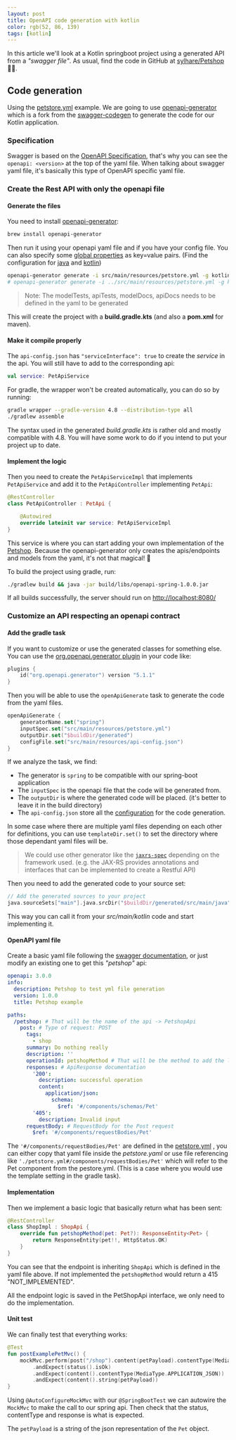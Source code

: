 ```yaml
---
layout: post 
title: OpenAPI code generation with kotlin 
color: rgb(52, 86, 139)
tags: [kotlin]
---
```


In this article we'll look at a Kotlin springboot project using a generated API from a _"swagger file"_. As usual, find the
code in GitHub at [sylhare/Petshop](https://github.com/sylhare/Petshop) 🐶🛒.

## Code generation

Using
the [petstore.yml](https://raw.githubusercontent.com/openapitools/openapi-generator/master/modules/openapi-generator/src/test/resources/3_0/petstore.yaml)
example. We are going to use [openapi-generator](https://github.com/OpenAPITools/openapi-generator) which is a fork from
the [swagger-codegen](https://swagger.io/tools/swagger-codegen/)
to generate the code for our Kotlin application.

### Specification

Swagger is based on the [OpenAPI Specification](https://github.com/OAI/OpenAPI-Specification/blob/main/versions/2.0.md),
that's why you can see the `openapi: <version>` at the top of the yaml file. When talking about swagger yaml file, it's
basically this type of OpenAPI specific yaml file.

### Create the Rest API with only the openapi file

#### Generate the files

You need to install [openapi-generator](https://github.com/OpenAPITools/openapi-generator):

```bash
brew install openapi-generator
```

Then run it using your openapi yaml file and if you have your config file. You can also specify
some [global properties](https://openapi-generator.tech/docs/globals/#available-global-properties) as key=value pairs.
(Find the configuration for [java](https://openapi-generator.tech/docs/generators/java/)
and [kotlin](https://openapi-generator.tech/docs/generators/kotlin/))

```bash
openapi-generator generate -i src/main/resources/petstore.yml -g kotlin-spring  --config src/main/resources/api-config.json
# openapi-generator generate -i ../src/main/resources/petstore.yml -g kotlin-spring  --config ../src/main/resources/api-config.json --global-property apiTests=true,modelTests=true,apiDocs=true,modelDocs=true
```

> Note: The modelTests, apiTests, modelDocs, apiDocs needs to be defined in the yaml to be generated

This will create the project with a **build.gradle.kts** (and also a **pom.xml** for maven). 

#### Make it compile properly

The `api-config.json` has `"serviceInterface": true` to create the _service_ in the api. 
You will still have to add to the corresponding api:

```kotlin
val service: PetApiService
```

For gradle, the wrapper won't be created automatically, you can do so by running:

```bash
gradle wrapper --gradle-version 4.8 --distribution-type all
./gradlew assemble
```

The syntax used in the generated _build.gradle.kts_ is rather old and mostly compatible with 4.8. You will have some
work to do if you intend to put your project up to date.

#### Implement the logic

Then you need to create the `PetApiServiceImpl` that implements `PetApiService` and add it to the `PetApiController`
implementing `PetApi`:

```kotlin
@RestController
class PetApiController : PetApi {

    @Autowired
    override lateinit var service: PetApiServiceImpl
}
```

This service is where you can start adding your own implementation of the [Petshop](https://github.com/sylhare/Petshop).
Because the openapi-generator only creates the apis/endpoints and models from the yaml, it's not that magical! 🧙‍

To build the project using gradle, run:

```bash
./gradlew build && java -jar build/libs/openapi-spring-1.0.0.jar
```

If all builds successfully, the server should run on [http://localhost:8080/](http://localhost:8080/)

### Customize an API respecting an openapi contract

#### Add the gradle task

If you want to customize or use the generated classes for something else. You can use
the [org.openapi.generator plugin](https://openapi-generator.tech/docs/plugins/) in your code like:

```kotlin
plugins {
    id("org.openapi.generator") version "5.1.1"
}
```

Then you will be able to use the `openApiGenerate` task to generate the code from the yaml files.

```kotlin
openApiGenerate {
    generatorName.set("spring")
    inputSpec.set("src/main/resources/petstore.yml")
    outputDir.set("$buildDir/generated")
    configFile.set("src/main/resources/api-config.json")
}
```

If we analyze the task, we find:

- The generator is `spring` to be compatible with our spring-boot application
- The `inputSpec` is the openapi file that the code will be generated from.
- The `outputDir` is where the generated code will be placed. (it's better to leave it in the build directory)
- The `api-config.json` store all the [configuration](https://openapi-generator.tech/docs/generators/jaxrs-spec/) for
  the code generation.

In some case where there are multiple yaml files depending on each other for definitions, you can
use `templateDir.set()`
to set the directory where those dependant yaml files will be.

> We could use other generator like the [`jaxrs-spec`](https://en.wikipedia.org/wiki/Jakarta_RESTful_Web_Services) depending on the framework used.
(e.g. the JAX-RS provides annotations and interfaces that can be implemented to create a Restful API)

Then you need to add the generated code to your source set:

```kotlin
// Add the generated sources to your project
java.sourceSets["main"].java.srcDir("$buildDir/generated/src/main/java")
```

This way you can call it from your _src/main/kotlin_ code and start implementing it.

#### OpenAPI yaml file

Create a basic yaml file following the [swagger documentation](https://swagger.io/docs/specification/basic-structure/),
or just modify an existing one to get this _"petshop"_ api:

```yaml
openapi: 3.0.0
info:
  description: Petshop to test yml file generation
  version: 1.0.0
  title: Petshop example

paths:
  /petshop: # That will be the name of the api -> PetshopApi
    post: # Type of request: POST
      tags:
        - shop
      summary: Do nothing really
      description: ''
      operationId: petshopMethod # That will be the method to add the logic
      responses: # ApiResponse documentation 
        '200':
          description: successful operation
          content:
            application/json:
              schema:
                $ref: '#/components/schemas/Pet'
        '405':
          description: Invalid input
      requestBody: # RequestBody for the Post request
        $ref: '#/components/requestBodies/Pet'
```

The `'#/components/requestBodies/Pet'` are defined in
the [petstore.yml](https://raw.githubusercontent.com/openapitools/openapi-generator/master/modules/openapi-generator/src/test/resources/3_0/petstore.yaml)
, you can either copy that yaml file inside the _petstore.yaml_ or use file referencing
like `'./petstore.yml#/components/requestBodies/Pet'` which will refer to the Pet component from the pestore.yml.
(This is a case where you would use the template setting in the gradle task).

#### Implementation

Then we implement a basic logic that basically return what has been sent:

```kotlin
@RestController
class ShopImpl : ShopApi {
    override fun petshopMethod(pet: Pet?): ResponseEntity<Pet> {
        return ResponseEntity(pet!!, HttpStatus.OK)
    }
}
```

You can see that the endpoint is inheriting `ShopApi` which is defined in the yaml file above.
If not implemented the `petshopMethod` would return a 415 "NOT_IMPLEMENTED". 

All the endpoint logic is saved in the PetShopApi interface, we only need to do the implementation. 

#### Unit test

We can finally test that everything works:

```kotlin
@Test
fun postExamplePetMvc() {
    mockMvc.perform(post("/shop").content(petPayload).contentType(MediaType.APPLICATION_JSON))
        .andExpect(status().isOk)
        .andExpect(content().contentType(MediaType.APPLICATION_JSON))
        .andExpect(content().string(petPayload))
}
```

Using `@AutoConfigureMockMvc` with our `@SpringBootTest` we can autowire the `MockMvc` to make the call to our spring
api. Then check that the status, contentType and response is what is expected.

The `petPayload` is a string of the json representation of the `Pet` object. 
